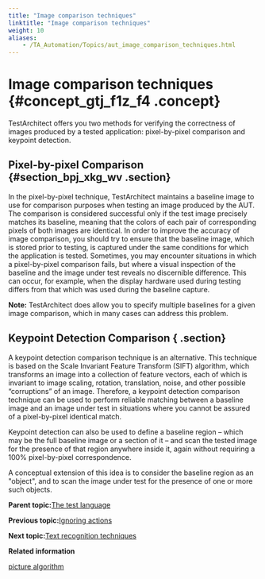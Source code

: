 ```yaml
--- 
title: "Image comparison techniques"
linktitle: "Image comparison techniques"
weight: 10
aliases: 
    - /TA_Automation/Topics/aut_image_comparison_techniques.html
---
```

# Image comparison techniques {#concept_gtj_f1z_f4 .concept}

TestArchitect offers you two methods for verifying the correctness of images produced by a tested application: pixel-by-pixel comparison and keypoint detection.

## Pixel-by-pixel Comparison {#section_bpj_xkg_wv .section}

In the pixel-by-pixel technique, TestArchitect maintains a baseline image to use for comparison purposes when testing an image produced by the AUT. The comparison is considered successful only if the test image precisely matches its baseline, meaning that the colors of each pair of corresponding pixels of both images are identical. In order to improve the accuracy of image comparison, you should try to ensure that the baseline image, which is stored prior to testing, is captured under the same conditions for which the application is tested. Sometimes, you may encounter situations in which a pixel-by-pixel comparison fails, but where a visual inspection of the baseline and the image under test reveals no discernible difference. This can occur, for example, when the display hardware used during testing differs from that which was used during the baseline capture.

**Note:** TestArchitect does allow you to specify multiple baselines for a given image comparison, which in many cases can address this problem.

## Keypoint Detection Comparison { .section}

A keypoint detection comparison technique is an alternative. This technique is based on the Scale Invariant Feature Transform \(SIFT\) algorithm, which transforms an image into a collection of feature vectors, each of which is invariant to image scaling, rotation, translation, noise, and other possible “corruptions” of an image. Therefore, a keypoint detection comparison technique can be used to perform reliable matching between a baseline image and an image under test in situations where you cannot be assured of a pixel-by-pixel identical match.

Keypoint detection can also be used to define a baseline region – which may be the full baseline image or a section of it – and scan the tested image for the presence of that region anywhere inside it, again without requiring a 100% pixel-by-pixel correspondence.

A conceptual extension of this idea is to consider the baseline region as an "object", and to scan the image under test for the presence of one or more such objects.

**Parent topic:**[The test language](../../TA_Automation/Topics/The_test_language.html)

**Previous topic:**[Ignoring actions](../../TA_Automation/Topics/Ignoring_action.html)

**Next topic:**[Text recognition techniques](../../TA_Automation/Topics/aut_text_recognition_techniques.html)

**Related information**  


[picture algorithm](../../TA_Automation/Topics/bis_picture_algorithm.html)

